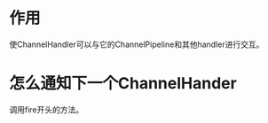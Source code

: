  # 作用

使ChannelHandler可以与它的ChannelPipeline和其他handler进行交互。

# 怎么通知下一个ChannelHander

调用fire开头的方法。





